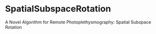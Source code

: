 # SpatialSubspaceRotation
A Novel Algorithm for Remote Photoplethysmography: Spatial Subspace Rotation
